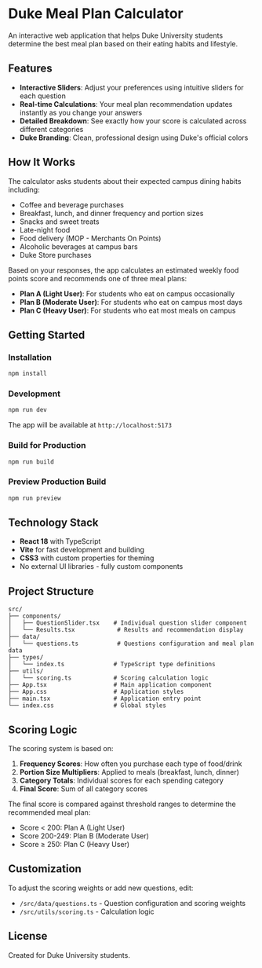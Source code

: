 # Duke Meal Plan Calculator

An interactive web application that helps Duke University students determine the best meal plan based on their eating habits and lifestyle.

## Features

- **Interactive Sliders**: Adjust your preferences using intuitive sliders for each question
- **Real-time Calculations**: Your meal plan recommendation updates instantly as you change your answers
- **Detailed Breakdown**: See exactly how your score is calculated across different categories
- **Duke Branding**: Clean, professional design using Duke's official colors

## How It Works

The calculator asks students about their expected campus dining habits including:

- Coffee and beverage purchases
- Breakfast, lunch, and dinner frequency and portion sizes
- Snacks and sweet treats
- Late-night food
- Food delivery (MOP - Merchants On Points)
- Alcoholic beverages at campus bars
- Duke Store purchases

Based on your responses, the app calculates an estimated weekly food points score and recommends one of three meal plans:

- **Plan A (Light User)**: For students who eat on campus occasionally
- **Plan B (Moderate User)**: For students who eat on campus most days
- **Plan C (Heavy User)**: For students who eat most meals on campus

## Getting Started

### Installation

```bash
npm install
```

### Development

```bash
npm run dev
```

The app will be available at `http://localhost:5173`

### Build for Production

```bash
npm run build
```

### Preview Production Build

```bash
npm run preview
```

## Technology Stack

- **React 18** with TypeScript
- **Vite** for fast development and building
- **CSS3** with custom properties for theming
- No external UI libraries - fully custom components

## Project Structure

```
src/
├── components/
│   ├── QuestionSlider.tsx    # Individual question slider component
│   └── Results.tsx            # Results and recommendation display
├── data/
│   └── questions.ts           # Questions configuration and meal plan data
├── types/
│   └── index.ts              # TypeScript type definitions
├── utils/
│   └── scoring.ts            # Scoring calculation logic
├── App.tsx                   # Main application component
├── App.css                   # Application styles
├── main.tsx                  # Application entry point
└── index.css                 # Global styles
```

## Scoring Logic

The scoring system is based on:

1. **Frequency Scores**: How often you purchase each type of food/drink
2. **Portion Size Multipliers**: Applied to meals (breakfast, lunch, dinner)
3. **Category Totals**: Individual scores for each spending category
4. **Final Score**: Sum of all category scores

The final score is compared against threshold ranges to determine the recommended meal plan:
- Score < 200: Plan A (Light User)
- Score 200-249: Plan B (Moderate User)
- Score ≥ 250: Plan C (Heavy User)

## Customization

To adjust the scoring weights or add new questions, edit:
- `/src/data/questions.ts` - Question configuration and scoring weights
- `/src/utils/scoring.ts` - Calculation logic

## License

Created for Duke University students.
